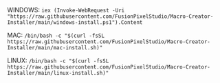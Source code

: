 WINDOWS: `iex (Invoke-WebRequest -Uri "https://raw.githubusercontent.com/FusionPixelStudio/Macro-Creator-Installer/main/windows-install.ps1").Content`

MAC: `/bin/bash -c "$(curl -fsSL https://raw.githubusercontent.com/FusionPixelStudio/Macro-Creator-Installer/main/mac-install.sh)"`

LINUX: `/bin/bash -c "$(curl -fsSL https://raw.githubusercontent.com/FusionPixelStudio/Macro-Creator-Installer/main/linux-install.sh)"`
